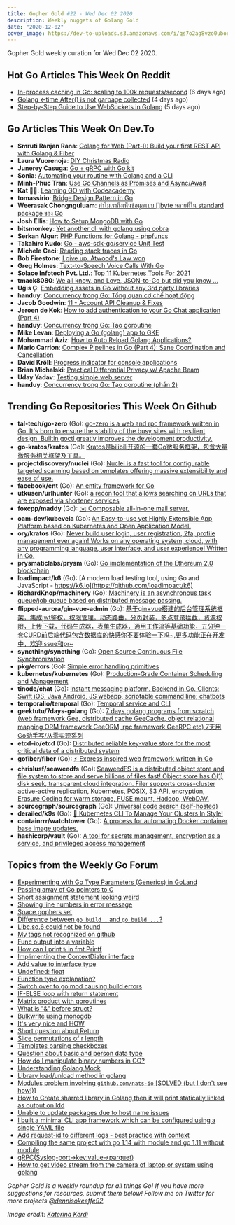 ```yaml
---
title: Gopher Gold #22 - Wed Dec 02 2020
description: Weekly nuggets of Golang Gold
date: "2020-12-02"
cover_image: https://dev-to-uploads.s3.amazonaws.com/i/qs7o2ag8vzo0uborgc7v.png
---
```


Gopher Gold weekly curation for Wed Dec 02 2020.

## Hot Go Articles This Week On Reddit

- [In-process caching in Go: scaling to 100k requests/second](https://www.reddit.com/r/golang/comments/k0r9xo/inprocess_caching_in_go_scaling_to_100k/) (6 days ago)
- [Golang <-time.After() is not garbage collected](https://www.reddit.com/r/golang/comments/k1xk52/golang_timeafter_is_not_garbage_collected/) (4 days ago)
- [Step-by-Step Guide to Use WebSockets in Golang](https://www.reddit.com/r/golang/comments/k1ey2a/stepbystep_guide_to_use_websockets_in_golang/) (5 days ago)

## Go Articles This Week On Dev.To

- **Smruti Ranjan Rana**: [Golang for Web (Part-I): Build your first REST API with Golang & Fiber](https://dev.to/devsmranjan/golang-build-your-first-rest-api-with-fiber-24eh)
- **Laura Vuorenoja**: [DIY Christmas Radio](https://dev.to/levelupkoodarit/diy-christmas-radio-31k4)
- **Junerey Casuga**: [Go + gRPC with Go kit](https://dev.to/junereycasuga/go-grpc-with-go-kit-3gab)
- **Sonia**: [Automating your routine with Golang and a CLI](https://dev.to/zoun/automating-your-routine-with-golang-and-a-cli-4dok)
- **Minh-Phuc Tran**: [Use Go Channels as Promises and Async/Await](https://dev.to/phuctm97/use-go-channels-as-promises-and-async-await-3d27)
- **Kat  🐆🐾**: [Learning GO with Codeacademy](https://dev.to/codebalance/learning-go-with-codeacademy-41ip)
- **tomassirio**: [Bridge Design Pattern in Go](https://dev.to/tomassirio/bridge-design-pattern-in-go-4bb0)
- **Weerasak Chongnguluam**: [ทำไมเราถึงเห็นข้อมูลแบบ []byte หลายที่ใน standard package ของ Go](https://dev.to/iporsut/byte-standard-package-go-p98)
- **Josh Ellis**: [How to Setup MongoDB with Go](https://dev.to/imjoshellis/how-to-setup-mongodb-with-go-2ccb)
- **bitsmonkey**: [Yet another cli with golang using cobra](https://dev.to/bitsmonkey/yet-another-cli-with-golang-using-cobra-2m82)
- **Serkan Algur**: [PHP Functions for Golang - phpfuncs](https://dev.to/serkanalgur/php-functions-for-golang-phpfuncs-59hf)
- **Takahiro Kudo**: [Go - aws-sdk-go/service Unit Test](https://dev.to/takakd/go-aws-sdk-go-service-unit-test-p2)
- **Michele Caci**: [Reading stack traces in Go](https://dev.to/mcaci/reading-stack-traces-in-go-3ah5)
- **Bob Firestone**: [I give up. Atwood's Law won](https://dev.to/bobfirestone/i-give-up-atwood-s-law-won-7ic)
- **Greg Holmes**: [Text-to-Speech Voice Calls With Go](https://dev.to/vonagedev/text-to-speech-voice-calls-with-go-1h7m)
- **Solace Infotech Pvt. Ltd.**: [Top 11 Kubernetes Tools For 2021](https://dev.to/ltdsolace/top-11-kubernetes-tools-for-2021-1im6)
- **tmack8080**: [We all know, and Love, JSON-to-Go but did you know ...](https://dev.to/tmack8080/we-all-know-and-love-json-to-go-but-did-you-know-4kc4)
- **Uģis Ģ**: [Embedding assets in Go without any 3rd party libraries](https://dev.to/ugjka/embedding-assets-in-go-without-any-3rd-party-libraries-3a5d)
- **handuy**: [Concurrency trong Go: Tổng quan cơ chế hoạt động](https://dev.to/handuy/concurrency-trong-go-t-ng-quan-c-ch-ho-t-d-ng-4hd2)
- **Jacob Goodwin**: [11 - Account API Cleanup & Fixes](https://dev.to/jacobsngoodwin/11-cleanup-fixes-2b18)
- **Jeroen de Kok**: [How to add authentication to  your Go Chat application (Part 4)](https://dev.to/jeroendk/how-to-add-authentication-to-your-go-chat-application-part-4-1d31)
- **handuy**: [Concurrency trong Go: Tạo goroutine](https://dev.to/handuy/concurrency-trong-go-t-o-goroutine-4fe6)
- **Mike Levan**: [Deploying a Go (golang) app to GKE](https://dev.to/thenjdevopsguy/deploying-a-go-golang-app-to-gke-2c7l)
- **Mohammad Aziz**: [How to Auto Reload Golang Applications?](https://dev.to/iaziz786/how-to-auto-reload-golang-applications-58j0)
- **Mario Carrion**: [Complex Pipelines in Go (Part 4): Sane Coordination and Cancellation](https://dev.to/mariocarrion/complex-pipelines-in-go-part-4-sane-coordination-and-cancellation-501c)
- **David Kröll**: [Progress indicator for console applications](https://dev.to/davidkroell/progress-indicator-for-console-applications-2h14)
- **Brian Michalski**: [Practical Differential Privacy w/ Apache Beam](https://dev.to/bamnet/practical-differential-privacy-w-apache-beam-4bki)
- **Uday Yadav**: [Testing simple web server](https://dev.to/dev117uday/testing-simple-web-server-jlh)
- **handuy**: [Concurrency trong Go: Tạo goroutine (phần 2)](https://dev.to/handuy/concurrency-trong-go-t-o-goroutine-ph-n-2-10kc)

## Trending Go Repositories This Week On Github

- **tal-tech/go-zero** (Go): [go-zero is a web and rpc framework written in Go. It's born to ensure the stability of the busy sites with resilient design. Builtin goctl greatly improves the development productivity.](https://github.com/tal-tech/go-zero)
- **go-kratos/kratos** (Go): [Kratos是bilibili开源的一套Go微服务框架，包含大量微服务相关框架及工具。](https://github.com/go-kratos/kratos)
- **projectdiscovery/nuclei** (Go): [Nuclei is a fast tool for configurable targeted scanning based on templates offering massive extensibility and ease of use.](https://github.com/projectdiscovery/nuclei)
- **facebook/ent** (Go): [An entity framework for Go](https://github.com/facebook/ent)
- **utkusen/urlhunter** (Go): [a recon tool that allows searching on URLs that are exposed via shortener services](https://github.com/utkusen/urlhunter)
- **foxcpp/maddy** (Go): [✉️ Composable all-in-one mail server.](https://github.com/foxcpp/maddy)
- **oam-dev/kubevela** (Go): [An Easy-to-use yet Highly Extensible App Platform based on Kubernetes and Open Application Model.](https://github.com/oam-dev/kubevela)
- **ory/kratos** (Go): [Never build user login, user registration, 2fa, profile management ever again! Works on any operating system, cloud, with any programming language, user interface, and user experience! Written in Go.](https://github.com/ory/kratos)
- **prysmaticlabs/prysm** (Go): [Go implementation of the Ethereum 2.0 blockchain](https://github.com/prysmaticlabs/prysm)
- **loadimpact/k6** (Go): [A modern load testing tool, using Go and JavaScript - https://k6.io](https://github.com/loadimpact/k6)
- **RichardKnop/machinery** (Go): [Machinery is an asynchronous task queue/job queue based on distributed message passing.](https://github.com/RichardKnop/machinery)
- **flipped-aurora/gin-vue-admin** (Go): [基于gin+vue搭建的后台管理系统框架，集成jwt鉴权，权限管理，动态路由，分页封装，多点登录拦截，资源权限，上传下载，代码生成器，表单生成器，通用工作流等基础功能，五分钟一套CURD前后端代码包含数据库的快感你不要体验一下吗~,更多功能正在开发中，欢迎issue和pr~](https://github.com/flipped-aurora/gin-vue-admin)
- **syncthing/syncthing** (Go): [Open Source Continuous File Synchronization](https://github.com/syncthing/syncthing)
- **pkg/errors** (Go): [Simple error handling primitives](https://github.com/pkg/errors)
- **kubernetes/kubernetes** (Go): [Production-Grade Container Scheduling and Management](https://github.com/kubernetes/kubernetes)
- **tinode/chat** (Go): [Instant messaging platform. Backend in Go. Clients: Swift iOS, Java Android, JS webapp, scriptable command line; chatbots](https://github.com/tinode/chat)
- **temporalio/temporal** (Go): [Temporal service and CLI](https://github.com/temporalio/temporal)
- **geektutu/7days-golang** (Go): [7 days golang programs from scratch (web framework Gee, distributed cache GeeCache, object relational mapping ORM framework GeeORM, rpc framework GeeRPC etc) 7天用Go动手写/从零实现系列](https://github.com/geektutu/7days-golang)
- **etcd-io/etcd** (Go): [Distributed reliable key-value store for the most critical data of a distributed system](https://github.com/etcd-io/etcd)
- **gofiber/fiber** (Go): [⚡️ Express inspired web framework written in Go](https://github.com/gofiber/fiber)
- **chrislusf/seaweedfs** (Go): [SeaweedFS is a distributed object store and file system to store and serve billions of files fast! Object store has O(1) disk seek, transparent cloud integration. Filer supports cross-cluster active-active replication, Kubernetes, POSIX, S3 API, encryption, Erasure Coding for warm storage, FUSE mount, Hadoop, WebDAV.](https://github.com/chrislusf/seaweedfs)
- **sourcegraph/sourcegraph** (Go): [Universal code search (self-hosted)](https://github.com/sourcegraph/sourcegraph)
- **derailed/k9s** (Go): [🐶 Kubernetes CLI To Manage Your Clusters In Style!](https://github.com/derailed/k9s)
- **containrrr/watchtower** (Go): [A process for automating Docker container base image updates.](https://github.com/containrrr/watchtower)
- **hashicorp/vault** (Go): [A tool for secrets management, encryption as a service, and privileged access management](https://github.com/hashicorp/vault)

## Topics from the Weekly Go Forum

- [Experimenting with Go Type Parameters (Generics) in GoLand](https://forum.golangbridge.org/t/experimenting-with-go-type-parameters-generics-in-goland/21487)
- [Passing array of Go pointers to C](https://forum.golangbridge.org/t/passing-array-of-go-pointers-to-c/21476)
- [Short assignment statement looking weird](https://forum.golangbridge.org/t/short-assignment-statement-looking-weird/21530)
- [Showing line numbers in error message](https://forum.golangbridge.org/t/showing-line-numbers-in-error-message/21524)
- [Space gophers set](https://forum.golangbridge.org/t/space-gophers-set/21506)
- [Difference between `go build .` and `go build ...`?](https://forum.golangbridge.org/t/difference-between-go-build-and-go-build/21527)
- [Libc.so.6 could not be found](https://forum.golangbridge.org/t/libc-so-6-could-not-be-found/21488)
- [My tags not recognized on github](https://forum.golangbridge.org/t/my-tags-not-recognized-on-github/21475)
- [Func output into a variable](https://forum.golangbridge.org/t/func-output-into-a-variable/21508)
- [How can I print `%` in fmt.Printf](https://forum.golangbridge.org/t/how-can-i-print-in-fmt-printf/21542)
- [Implimenting the ContextDialer interface](https://forum.golangbridge.org/t/implimenting-the-contextdialer-interface/21473)
- [Add value to interface type](https://forum.golangbridge.org/t/add-value-to-interface-type/21525)
- [Undefined: float](https://forum.golangbridge.org/t/undefined-float/21518)
- [Function type explanation?](https://forum.golangbridge.org/t/function-type-explanation/21538)
- [Switch over to go mod causing build errors](https://forum.golangbridge.org/t/switch-over-to-go-mod-causing-build-errors/21529)
- [IF-ELSE loop with return statement](https://forum.golangbridge.org/t/if-else-loop-with-return-statement/21477)
- [Matrix product with goroutines](https://forum.golangbridge.org/t/matrix-product-with-goroutines/21467)
- [What is "&" before struct?](https://forum.golangbridge.org/t/what-is-before-struct/21512)
- [Bulkwrite using monogdb](https://forum.golangbridge.org/t/bulkwrite-using-monogdb/21532)
- [It's very nice and HOW](https://forum.golangbridge.org/t/its-very-nice-and-how/21479)
- [Short question about Return](https://forum.golangbridge.org/t/short-question-about-return/21480)
- [Slice permutations of r length](https://forum.golangbridge.org/t/slice-permutations-of-r-length/21511)
- [Templates parsing checkboxes](https://forum.golangbridge.org/t/templates-parsing-checkboxes/21482)
- [Question about basic and person data type](https://forum.golangbridge.org/t/question-about-basic-and-person-data-type/21462)
- [How do I manipulate binary numbers in GO?](https://forum.golangbridge.org/t/how-do-i-manipulate-binary-numbers-in-go/21541)
- [Understanding Golang Mock](https://forum.golangbridge.org/t/understanding-golang-mock/21484)
- [Library load/unload method in golang](https://forum.golangbridge.org/t/library-load-unload-method-in-golang/21468)
- [Modules problem involving `github.com/nats-io` [SOLVED (but I don't see how!)]](https://forum.golangbridge.org/t/modules-problem-involving-github-com-nats-io-solved-but-i-dont-see-how/21502)
- [How to Create sharred library in Golang,then it will print statically linked as output on ldd](https://forum.golangbridge.org/t/how-to-create-sharred-library-in-golang-then-it-will-print-statically-linked-as-output-on-ldd/21460)
- [Unable to update packages due to host name issues](https://forum.golangbridge.org/t/unable-to-update-packages-due-to-host-name-issues/21493)
- [I built a minimal CLI app framework which can be configured using a single YAML file](https://forum.golangbridge.org/t/i-built-a-minimal-cli-app-framework-which-can-be-configured-using-a-single-yaml-file/21509)
- [Add request-id to different logs - best practice with context](https://forum.golangbridge.org/t/add-request-id-to-different-logs-best-practice-with-context/21526)
- [Compiling the same project with go 1.14 with module and go 1.11 without module](https://forum.golangbridge.org/t/compiling-the-same-project-with-go-1-14-with-module-and-go-1-11-without-module/21535)
- [gRPC(Syslog-port->key:value->parquet)](https://forum.golangbridge.org/t/grpc-syslog-port-key-value-parquet/21464)
- [How to get video stream from the camera of laptop or system using golang](https://forum.golangbridge.org/t/how-to-get-video-stream-from-the-camera-of-laptop-or-system-using-golang/21539)

_Gopher Gold is a weekly roundup for all things Go! If you have more suggestions for resources, submit them below! Follow me on Twitter for more projects [@dennisokeeffe92](https://twitter.com/dennisokeeffe92)._

_Image credit: [Katerina Kerdi](https://unsplash.com/@katekerdi)_